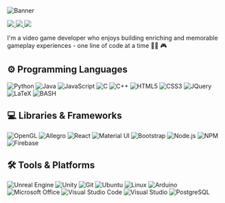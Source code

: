 ![Banner](https://github.com/elemaryo/elemaryo/blob/main/Readmebanner.jpg?raw=true)

<p align="left">
	<a href="https://www.linkedin.com/in/omar-elemary/">
		<img src="https://img.shields.io/badge/LinkedIn-0077B5?style=for-the-badge&logo=linkedin&logoColor=white" />
	</a>
   <a href="https://elemaryo.github.io/">
		<img src="https://img.shields.io/badge/Website-05054B?style=for-the-badge&logo=Observable&logoColor=white" />
	</a>
  <a href="mailto:oelemary@gmail.com">
		<img src="https://img.shields.io/badge/Gmail-D14836?style=for-the-badge&logo=gmail&logoColor=white" />
	</a>
</p>

I'm a video game developer who enjoys building enriching and memorable gameplay experiences - one line of code at a time 👨‍💻 🎮

## ⚙️ Programming Languages

![Python](https://img.shields.io/badge/Python-FFD43B?style=for-the-badge&logo=python&logoColor=306998)
![Java](https://img.shields.io/badge/Java-ED8B00?style=for-the-badge&logo=java&logoColor=white)
![JavaScript](https://img.shields.io/badge/JavaScript-323330?style=for-the-badge&logo=javascript&logoColor=F7DF1E)
![C](https://img.shields.io/badge/C-00599C?style=for-the-badge&logo=c&logoColor=white)
![C++](https://img.shields.io/badge/C%2B%2B-00599C?style=for-the-badge&logo=c%2B%2B&logoColor=white)
![HTML5](https://img.shields.io/badge/HTML5-E34F26?style=for-the-badge&logo=html5&logoColor=white)
![CSS3](https://img.shields.io/badge/CSS3-1572B6?style=for-the-badge&logo=css3&logoColor=white)
![JQuery](https://img.shields.io/badge/jQuery-0769AD?style=for-the-badge&logo=jquery&logoColor=white)
![LaTeX](https://img.shields.io/badge/latex-008080?style=for-the-badge&logo=latex&logoColor=white)
![BASH](https://img.shields.io/badge/gnubash-4EAA25?style=for-the-badge&logo=gnubash&logoColor=232c34)

## 💻 Libraries & Frameworks

![OpenGL](https://img.shields.io/badge/OpenGL-5586A4?style=for-the-badge&logo=opengl&logoColor=white)
![Allegro](https://img.shields.io/badge/Allegro-FF5A00?style=for-the-badge&logo=allegro&logoColor=563D7C)
![React](https://img.shields.io/badge/React-20232A?style=for-the-badge&logo=react&logoColor=61DAFB)
![Material UI](https://img.shields.io/badge/Material%20UI-007FFF?style=for-the-badge&logo=mui&logoColor=white)
![Bootstrap](https://img.shields.io/badge/Bootstrap-563D7C?style=for-the-badge&logo=bootstrap&logoColor=white)
![Node.js](https://img.shields.io/badge/Node.js-339933?style=for-the-badge&logo=nodedotjs&logoColor=white)
![NPM](https://img.shields.io/badge/npm-CB3837?style=for-the-badge&logo=npm&logoColor=white)
![Firebase](https://img.shields.io/badge/firebase-ffca28?style=for-the-badge&logo=firebase&logoColor=black)

## 🛠 Tools & Platforms

![Unreal Engine](https://img.shields.io/badge/Unreal_Engine-0E1128?style=for-the-badge&logo=unreal-engine&logoColor=white)
![Unity](https://img.shields.io/badge/Unity-100000?style=for-the-badge&logo=unity&logoColor=white)
![Git](https://img.shields.io/badge/GIT-E44C30?style=for-the-badge&logo=git&logoColor=white)
![Ubuntu](https://img.shields.io/badge/Ubuntu-E95420?style=for-the-badge&logo=ubuntu&logoColor=white)
![Linux](https://img.shields.io/badge/Linux-FCC624?style=for-the-badge&logo=linux&logoColor=0E1128)
![Arduino](https://img.shields.io/badge/Arduino-00979D?style=for-the-badge&logo=arduino&logoColor=white)
![Microsoft Office](https://img.shields.io/badge/Microsoft_Office-D83B01?style=for-the-badge&logo=microsoftoffice&logoColor=##D83B01)
![Visual Studio Code](https://img.shields.io/badge/Visual_Studio_Code-0078D4?style=for-the-badge&logo=visual%20studio%20code&logoColor=white)
![Visual Studio](https://img.shields.io/badge/Visual_Studio-5C2D91?style=for-the-badge&logo=visual%20studio&logoColor=white)
![PostgreSQL](https://img.shields.io/badge/PostgreSQL-316192?style=for-the-badge&logo=postgresql&logoColor=white)
